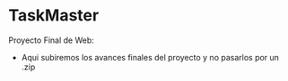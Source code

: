 # TaskMaster

Proyecto Final de Web:

  - Aqui subiremos los avances finales del proyecto y no pasarlos por un .zip
    
